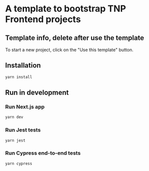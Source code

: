 # A template to bootstrap TNP Frontend projects

## Template info, delete after use the template

To start a new project, click on the "Use this template" button.

## Installation

```bash
yarn install
```

## Run in development

### Run Next.js app

```bash
yarn dev
```

### Run Jest tests

```bash
yarn jest
```

### Run Cypress end-to-end tests

```bash
yarn cypress
```
